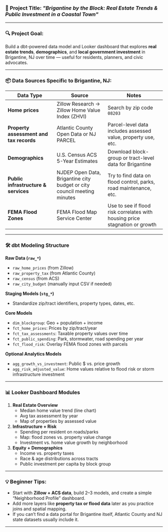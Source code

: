 ### 🌊 **Project Title**: *"Brigantine by the Block: Real Estate Trends & Public Investment in a Coastal Town"*

---

### 🔍 **Project Goal**:

Build a dbt-powered data model and Looker dashboard that explores **real estate trends**, **demographics**, and **local government investment** in Brigantine, NJ over time — useful for residents, planners, and civic advocates.

---

### 📦 **Data Sources Specific to Brigantine, NJ**:

| Data Type | Source | Notes |
| --- | --- | --- |
| **Home prices** | Zillow Research → Zillow Home Value Index (ZHVI) | Search by zip code `08203` |
| **Property assessment and tax records** | Atlantic County Open Data or NJ PARCEL | Parcel-level data includes assessed value, property use, etc. |
| **Demographics** | U.S. Census ACS 5-Year Estimates | Download block-group or tract-level data for Brigantine |
| **Public infrastructure & services** | NJDEP Open Data, Brigantine city budget or city council meeting minutes | Try to find data on flood control, parks, road maintenance, etc. |
| **FEMA Flood Zones** | FEMA Flood Map Service Center | Use to see if flood risk correlates with housing price stagnation or growth |

---

### 🛠️ **dbt Modeling Structure**

**Raw Data (`raw_*`)**

- `raw_home_prices` (from Zillow)
- `raw_property_tax` (from Atlantic County)
- `raw_census` (from ACS)
- `raw_city_budget` (manually input CSV if needed)

**Staging Models (`stg_*`)**

- Standardize zip/tract identifiers, property types, dates, etc.

**Core Models**

- `dim_blockgroup`: Geo + population + income
- `fct_home_prices`: Prices by zip/tract/year
- `fct_tax_assessments`: Taxable property values over time
- `fct_public_spending`: Park, stormwater, road spending per year
- `fct_flood_risk`: Overlay FEMA flood zones with parcels

**Optional Analytics Models**

- `agg_growth_vs_investment`: Public $ vs. price growth
- `agg_risk_adjusted_value`: Home values relative to flood risk or storm infrastructure investment

---

### 📊 **Looker Dashboard Modules**

1. **Real Estate Overview**
    - Median home value trend (line chart)
    - Avg tax assessment by year
    - Map of properties by assessed value
2. **Infrastructure + Risk**
    - Spending per resident on roads/parks
    - Map: flood zones vs. property value change
    - Investment vs. home value growth by neighborhood
3. **Equity + Demographics**
    - Income vs. property taxes
    - Race & age distributions across tracts
    - Public investment per capita by block group

---

### 💡 Beginner Tips:

- Start with **Zillow + ACS data**, build 2–3 models, and create a simple “Neighborhood Profile” dashboard.
- Add more layers like **property tax or flood data** later as you practice joins and spatial mapping.
- If you can’t find a data portal for Brigantine itself, Atlantic County and NJ state datasets usually include it.

---

